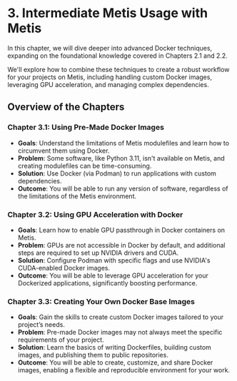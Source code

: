 # 3. Intermediate Metis Usage with Metis

In this chapter, we will dive deeper into advanced Docker techniques, expanding on the foundational knowledge covered in Chapters 2.1 and 2.2.

We'll explore how to combine these techniques to create a robust workflow for your projects on Metis, including handling custom Docker images, leveraging GPU acceleration, and managing complex dependencies.

## Overview of the Chapters

### Chapter 3.1: Using Pre-Made Docker Images
* **Goals**: Understand the limitations of Metis modulefiles and learn how to circumvent them using Docker.
* **Problem**: Some software, like Python 3.11, isn't available on Metis, and creating modulefiles can be time-consuming.
* **Solution**: Use Docker (via Podman) to run applications with custom dependencies.
* **Outcome**: You will be able to run any version of software, regardless of the limitations of the Metis environment.

### Chapter 3.2: Using GPU Acceleration with Docker
* **Goals**: Learn how to enable GPU passthrough in Docker containers on Metis.
* **Problem**: GPUs are not accessible in Docker by default, and additional steps are required to set up NVIDIA drivers and CUDA.
* **Solution**: Configure Podman with specific flags and use NVIDIA's CUDA-enabled Docker images.
* **Outcome**: You will be able to leverage GPU acceleration for your Dockerized applications, significantly boosting performance.

### Chapter 3.3: Creating Your Own Docker Base Images
* **Goals**: Gain the skills to create custom Docker images tailored to your project’s needs.
* **Problem**: Pre-made Docker images may not always meet the specific requirements of your project.
* **Solution**: Learn the basics of writing Dockerfiles, building custom images, and publishing them to public repositories.
* **Outcome**: You will be able to create, customize, and share Docker images, enabling a flexible and reproducible environment for your work.
